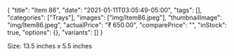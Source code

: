 {
    "title": "Item 86",
    "date": "2021-01-11T03:05:49-05:00",
    "tags": [],
    "categories": ["Trays"],
    "images": ["img/Item86.jpeg"],
    "thumbnailImage": "img/Item86.jpeg",
    "actualPrice": "₹ 650.00",
    "comparePrice": "",
    "inStock": true,
    "options": {},
    "variants": []
}


Size: 13.5 inches x 5.5 inches